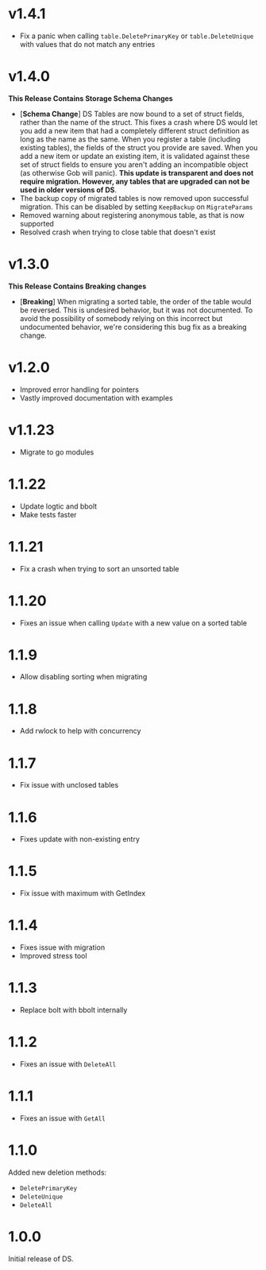 # v1.4.1

- Fix a panic when calling `table.DeletePrimaryKey` or `table.DeleteUnique` with values that do not match any entries

# v1.4.0

**This Release Contains Storage Schema Changes**

- [**Schema Change**] DS Tables are now bound to a set of struct fields, rather than the name of the struct. This fixes a crash where DS would let you add a new item that had a completely different struct definition as long as the name as the same. When you register a table (including existing tables), the fields of the struct you provide are saved. When you add a new item or update an existing item, it is validated against these set of struct fields to ensure you aren't adding an incompatible object (as otherwise Gob will panic). **This update is transparent and does not require migration. However, any tables that are upgraded can not be used in older versions of DS**.
- The backup copy of migrated tables is now removed upon successful migration. This can be disabled by setting `KeepBackup` on `MigrateParams`
- Removed warning about registering anonymous table, as that is now supported
- Resolved crash when trying to close table that doesn't exist

# v1.3.0

**This Release Contains Breaking changes**

- [**Breaking**] When migrating a sorted table, the order of the table would be reversed. This is undesired behavior, but it was not documented. To avoid the possibility of somebody relying on this incorrect but undocumented behavior, we're considering this bug fix as a breaking change.

# v1.2.0

- Improved error handling for pointers
- Vastly improved documentation with examples

# v1.1.23

- Migrate to go modules

# 1.1.22

- Update logtic and bbolt
- Make tests faster

# 1.1.21

- Fix a crash when trying to sort an unsorted table

# 1.1.20

- Fixes an issue when calling `Update` with a new value on a sorted table

# 1.1.9

- Allow disabling sorting when migrating

# 1.1.8

- Add rwlock to help with concurrency

# 1.1.7

- Fix issue with unclosed tables

# 1.1.6

- Fixes update with non-existing entry

# 1.1.5

- Fix issue with maximum with GetIndex

# 1.1.4

- Fixes issue with migration
- Improved stress tool

# 1.1.3

- Replace bolt with bbolt internally

# 1.1.2

- Fixes an issue with `DeleteAll`

# 1.1.1

- Fixes an issue with `GetAll`

# 1.1.0

Added new deletion methods:

 - `DeletePrimaryKey`
 - `DeleteUnique`
 - `DeleteAll`

# 1.0.0

Initial release of DS.
